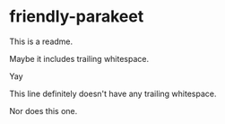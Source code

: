 # friendly-parakeet

This is a readme.

Maybe it includes trailing whitespace.   

Yay

This line definitely doesn't have any trailing whitespace.

Nor does this one.
